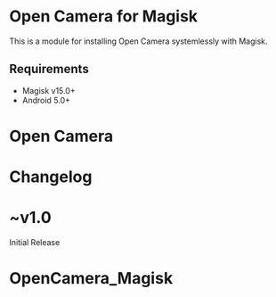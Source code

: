 # Open Camera for Magisk

This is a module for installing Open Camera systemlessly with Magisk.


## Requirements
- Magisk v15.0+
- Android 5.0+

# **Open Camera**
#    Changelog
#  ~v1.0

Initial Release


# OpenCamera_Magisk
